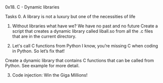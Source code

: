 0x18. C - Dynamic libraries

Tasks
0. A library is not a luxury but one of the necessities of life

1. Without libraries what have we? We have no past and no future
Create a script that creates a dynamic library called liball.so from all the .c files that are in the current directory.

2. Let's call C functions from Python
I know, you’re missing C when coding in Python. So let’s fix that!

Create a dynamic library that contains C functions that can be called from Python. See example for more detail.

3. Code injection: Win the Giga Millions!
